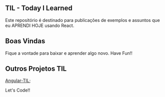 ## TIL - Today I Learned

Este repositório é destinado para publicações de exemplos e assuntos que eu APRENDI HOJE usando React.

## Boas Vindas

Fique a vontade para baixar e aprender algo novo.
Have Fun!!

## Outros Projetos TIL

[Angular-TIL](https://github.com/bgaliz/Angular-TIL);


Let's Code!!